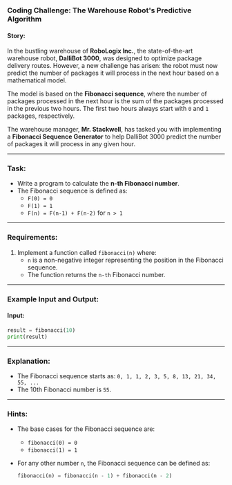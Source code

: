 ### **Coding Challenge: The Warehouse Robot's Predictive Algorithm**

#### **Story:**

In the bustling warehouse of **RoboLogix Inc.**, the state-of-the-art warehouse robot, **DalliBot 3000**, was designed to optimize package delivery routes. However, a new challenge has arisen: the robot must now predict the number of packages it will process in the next hour based on a mathematical model.  

The model is based on the **Fibonacci sequence**, where the number of packages processed in the next hour is the sum of the packages processed in the previous two hours. The first two hours always start with `0` and `1` packages, respectively.  

The warehouse manager, **Mr. Stackwell**, has tasked you with implementing a **Fibonacci Sequence Generator** to help DalliBot 3000 predict the number of packages it will process in any given hour.

---

### **Task:**

- Write a program to calculate the **n-th Fibonacci number**.  
- The Fibonacci sequence is defined as:
  - `F(0) = 0`
  - `F(1) = 1`
  - `F(n) = F(n-1) + F(n-2)` for `n > 1`

---

### **Requirements:**

1. Implement a function called `fibonacci(n)` where:
   - `n` is a non-negative integer representing the position in the Fibonacci sequence.
   - The function returns the `n-th` Fibonacci number.

---

### **Example Input and Output:**

#### **Input:**
```python
result = fibonacci(10)
print(result)
```

---

### **Explanation:**

- The Fibonacci sequence starts as: `0, 1, 1, 2, 3, 5, 8, 13, 21, 34, 55, ...`
- The 10th Fibonacci number is `55`.

---

### **Hints:**

- The base cases for the Fibonacci sequence are:
  - `fibonacci(0) = 0`
  - `fibonacci(1) = 1`

- For any other number `n`, the Fibonacci sequence can be defined as:
  ```python
  fibonacci(n) = fibonacci(n - 1) + fibonacci(n - 2)
  ```
